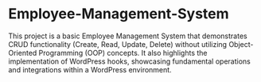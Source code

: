 # Employee-Management-System
This project is a basic Employee Management System that demonstrates CRUD functionality (Create, Read, Update, Delete) without utilizing Object-Oriented Programming (OOP) concepts. It also highlights the implementation of WordPress hooks, showcasing fundamental operations and integrations within a WordPress environment.
